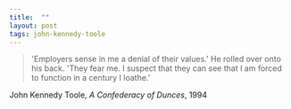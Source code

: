 ```yaml
---
title:  ""
layout: post
tags: john-kennedy-toole
---
```

> 'Employers sense in me a denial of their values.' He rolled over onto his back. 'They fear me. I suspect that they can see that I am forced to function in a century I loathe.'

John Kennedy Toole, _A Confederacy of Dunces_, 1994